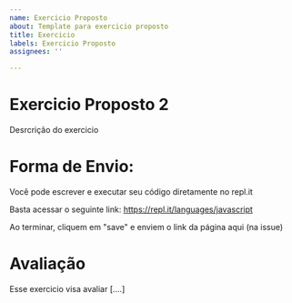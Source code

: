 ```yaml
---
name: Exercicio Proposto
about: Template para exercicio proposto
title: Exercicio
labels: Exercicio Proposto
assignees: ''

---
```


# Exercicio Proposto 2

Desrcrição do exercicio

# Forma de Envio:

Você pode escrever e executar seu código diretamente no repl.it

Basta acessar o seguinte link:  https://repl.it/languages/javascript

Ao terminar, cliquem em "save" e enviem o link da página aqui (na issue)

# Avaliação

Esse exercicio visa avaliar [....]
